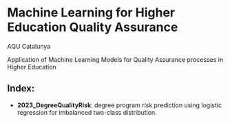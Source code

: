 # Machine Learning for Higher Education Quality Assurance
AQU Catalunya

Application of Machine Learning Models for Quality Assurance processes in Higher Education

## Index:

- **2023_DegreeQualityRisk**: degree program risk prediction using logistic regression for imbalanced two-class distribution. 
